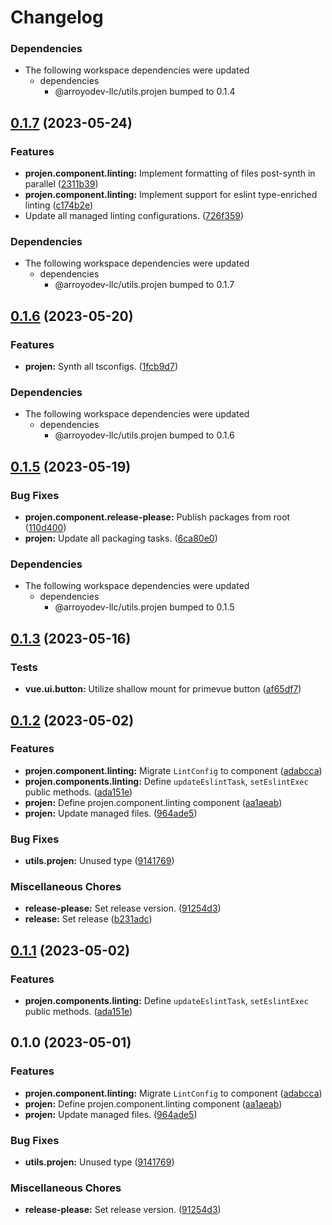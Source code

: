 # Changelog

### Dependencies

* The following workspace dependencies were updated
  * dependencies
    * @arroyodev-llc/utils.projen bumped to 0.1.4

## [0.1.7](https://github.com/ArroyoDev-LLC/components/compare/@arroyodev-llc/projen.component.linting-v0.1.6...@arroyodev-llc/projen.component.linting-v0.1.7) (2023-05-24)


### Features

* **projen.component.linting:** Implement formatting of files post-synth in parallel ([2311b39](https://github.com/ArroyoDev-LLC/components/commit/2311b39e27aaed276922e96c04076542a94985fe))
* **projen.component.linting:** Implement support for eslint type-enriched linting ([c174b2e](https://github.com/ArroyoDev-LLC/components/commit/c174b2ea43d2dd777b336409984d6f3a375a95e0))
* Update all managed linting configurations. ([726f359](https://github.com/ArroyoDev-LLC/components/commit/726f359127b6d45cc24549653d78b3ea129a15e4))


### Dependencies

* The following workspace dependencies were updated
  * dependencies
    * @arroyodev-llc/utils.projen bumped to 0.1.7

## [0.1.6](https://github.com/ArroyoDev-LLC/components/compare/@arroyodev-llc/projen.component.linting-v0.1.5...@arroyodev-llc/projen.component.linting-v0.1.6) (2023-05-20)


### Features

* **projen:** Synth all tsconfigs. ([1fcb9d7](https://github.com/ArroyoDev-LLC/components/commit/1fcb9d7e7c4840ff7d463453cff44201b03e996a))


### Dependencies

* The following workspace dependencies were updated
  * dependencies
    * @arroyodev-llc/utils.projen bumped to 0.1.6

## [0.1.5](https://github.com/ArroyoDev-LLC/components/compare/@arroyodev-llc/projen.component.linting-v0.1.4...@arroyodev-llc/projen.component.linting-v0.1.5) (2023-05-19)


### Bug Fixes

* **projen.component.release-please:** Publish packages from root ([110d400](https://github.com/ArroyoDev-LLC/components/commit/110d4002e681d351f3127aeb04798eb25bb7e1b9))
* **projen:** Update all packaging tasks. ([6ca80e0](https://github.com/ArroyoDev-LLC/components/commit/6ca80e05c2f38b262be0edc718240f6a055b9c0a))


### Dependencies

* The following workspace dependencies were updated
  * dependencies
    * @arroyodev-llc/utils.projen bumped to 0.1.5

## [0.1.3](https://github.com/ArroyoDev-LLC/components/compare/@arroyodev-llc/projen.component.linting-v0.1.2...@arroyodev-llc/projen.component.linting-v0.1.3) (2023-05-16)


### Tests

* **vue.ui.button:** Utilize shallow mount for primevue button ([af65df7](https://github.com/ArroyoDev-LLC/components/commit/af65df7ce7c9ea6d0d12f7ac284a59f7aaf90c40))

## [0.1.2](https://github.com/ArroyoDev-LLC/components/compare/@arroyodev-llc/projen.component.linting-v0.1.1...@arroyodev-llc/projen.component.linting-v0.1.2) (2023-05-02)


### Features

* **projen.component.linting:** Migrate `LintConfig` to component ([adabcca](https://github.com/ArroyoDev-LLC/components/commit/adabccadcb458769cb0084b755a6adc3f639f675))
* **projen.components.linting:** Define `updateEslintTask`, `setEslintExec` public methods. ([ada151e](https://github.com/ArroyoDev-LLC/components/commit/ada151e930e3080e7274c971950f81b3495b0bd0))
* **projen:** Define projen.component.linting component ([aa1aeab](https://github.com/ArroyoDev-LLC/components/commit/aa1aeab866f4916cf79c257fcefcc8d13139c063))
* **projen:** Update managed files. ([964ade5](https://github.com/ArroyoDev-LLC/components/commit/964ade56809db26a69c569eab4d3520cdb30c93f))


### Bug Fixes

* **utils.projen:** Unused type ([9141769](https://github.com/ArroyoDev-LLC/components/commit/91417699cfbdf16c57fcfb2caea522bc4ece785d))


### Miscellaneous Chores

* **release-please:** Set release version. ([91254d3](https://github.com/ArroyoDev-LLC/components/commit/91254d37f198bb0d7366d786fa56a3266dac77d8))
* **release:** Set release ([b231adc](https://github.com/ArroyoDev-LLC/components/commit/b231adc5f371681d5e2b52358be34fa451fd69db))

## [0.1.1](https://github.com/ArroyoDev-LLC/components/compare/projen.component.linting-v0.1.0...projen.component.linting-v0.1.1) (2023-05-02)


### Features

* **projen.components.linting:** Define `updateEslintTask`, `setEslintExec` public methods. ([ada151e](https://github.com/ArroyoDev-LLC/components/commit/ada151e930e3080e7274c971950f81b3495b0bd0))

## 0.1.0 (2023-05-01)


### Features

* **projen.component.linting:** Migrate `LintConfig` to component ([adabcca](https://github.com/ArroyoDev-LLC/components/commit/adabccadcb458769cb0084b755a6adc3f639f675))
* **projen:** Define projen.component.linting component ([aa1aeab](https://github.com/ArroyoDev-LLC/components/commit/aa1aeab866f4916cf79c257fcefcc8d13139c063))
* **projen:** Update managed files. ([964ade5](https://github.com/ArroyoDev-LLC/components/commit/964ade56809db26a69c569eab4d3520cdb30c93f))


### Bug Fixes

* **utils.projen:** Unused type ([9141769](https://github.com/ArroyoDev-LLC/components/commit/91417699cfbdf16c57fcfb2caea522bc4ece785d))


### Miscellaneous Chores

* **release-please:** Set release version. ([91254d3](https://github.com/ArroyoDev-LLC/components/commit/91254d37f198bb0d7366d786fa56a3266dac77d8))
